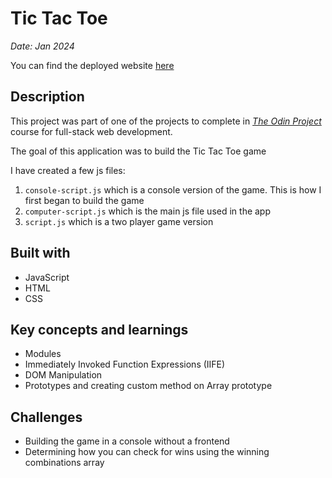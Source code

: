 # Tic Tac Toe 
_Date: Jan 2024_

You can find the deployed website [here](https://sharadd19.github.io/Tic-Tac-Toe/)



## Description 
This project was part of one of the projects to complete in [_The Odin Project_](https://www.theodinproject.com/lessons/node-path-javascript-tic-tac-toe) course for full-stack web development. 

The goal of this application was to build the Tic Tac Toe game 

I have created a few js files:
1. `console-script.js` which is a console version of the game. This is how I first began to build the game
2. `computer-script.js` which is the main js file used in the app
3. `script.js` which is a two player game version


## Built with
- JavaScript
- HTML
- CSS

## Key concepts and learnings
- Modules
- Immediately Invoked Function Expressions (IIFE)
- DOM Manipulation
- Prototypes and creating custom method on Array prototype

## Challenges
- Building the game in a console without a frontend
- Determining how you can check for wins using the winning combinations array
